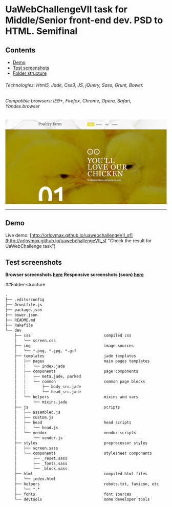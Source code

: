 # UaWebChallengeVII task for Middle/Senior front-end dev. PSD to HTML. Semifinal

## Contents
* [Demo](#demo)
* [Test screenshots](#test-screenshots)
* [Folder structure](#folder-sctructure)

###### Technologies: Html5, Jade, Css3, JS, jQuery, Sass, Grunt, Bower.
###### Compatible browsers: IE9+, Firefox, Chrome, Opera, Safari, Yandex.browser
![template](test_screenshots/pic.jpg)

---

## Demo
Live demo: [http://orlovmax.github.io/uawebchallengeVII_sf](http://orlovmax.github.io/uawebchallengeVII_sf "Check the result for UaWebChallenge task")

## Test screenshots
**Browser screenshots [here](https://github.com/orlovmax/uawebchallengeVII_sf/tree/master/test_screenshots/)**
**Responsive screenshots (soon) [here](https://github.com/orlovmax/uawebchallengeVII_sf/tree/master/test_screenshots/responsive/)**

##Folder-structure
```
.
├── .editorconfig
├── Gruntfile.js
├── package.json
├── bower.json
├── README.md
├── Rakefile
└── dev
	├── css                                compiled css
	│   └── screen.css
	├── img                                image sources
	│   └── *.png, *.jpg, *.gif
	├── templates                          jade templates
	│   ├── pages                          main pages templates
	│   │   └── index.jade
	│   ├── components                     page components
	│   │   ├── meta.jade, parked
	│   │   └── common                     common page blocks
	│   │       ├── body_src.jade
	│   │       └── head_src.jade
	│   └── helpers                        mixins and vars
	│       └── mixins.jade
	├── js                                 scripts
	│   ├── assembled.js
	│   ├── custom.js
	│   ├── head                           head scripts
	│   │   └── head.js
	│   └── vendor                         vendor scripts
	│       └── vendor.js
	├── styles                             preprocessor styles
	│   ├── screen.sass
	│   └── components                     stylesheet components
	│       ├── _reset.sass
	│       ├── _fonts.sass
	│       └── _block.sass
	├── html                               compiled html files
	│   └── index.html                     
	├── helpers                            robots.txt, favicon, etc
	│   └── *.*                            
	├── fonts                              font sources
	└── devtools                           some developer tools

```  
